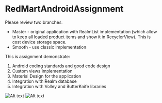 # RedMartAndroidAssignment

Please review two branches:
* Master - original application with RealmList implementation (which allow to keep all loaded product items and show it in RecyclerView). This is cost device storage space.
* Smooth - use classic implementation 


This is assignment demonstrate:

1. Android coding standards and good code design
2. Custom views implementation
3. Material Design for the application
4. Integration with Realm database
5. Integration with Volley and ButterKnife libraries 

![Alt text](https://cloud.githubusercontent.com/assets/5222190/12772079/13ee11fe-ca69-11e5-9997-fd16250c29f9.png "")
![Alt text](https://cloud.githubusercontent.com/assets/5222190/12772090/25225020-ca69-11e5-960d-4ca7006b8bbd.png "")
